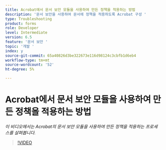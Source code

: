 ```yaml
---
title: Acrobat에서 문서 보안 모듈을 사용하여 만든 정책을 적용하는 방법
description: '문서 보안을 사용하여 문서에 정책을 적용하도록 Acrobat 구성 '
type: Troubleshooting
product: forms
role: Developer
level: Intermediate
version: 6.5
feature: '문서 보안 '
topic: '개발 '
index: y
source-git-commit: 65a40826d3be322673e116d98124c3cbfb1d6eb4
workflow-type: tm+mt
source-wordcount: '52'
ht-degree: 5%

---
```



# Acrobat에서 문서 보안 모듈을 사용하여 만든 정책을 적용하는 방법

*이 비디오에서는 Acrobat의 문서 보안 모듈을 사용하여 만든 정책을 적용하는 프로세스를 살펴봅니다.*

>[!VIDEO](https://video.tv.adobe.com/v/335486?quality=9&learn=on)
